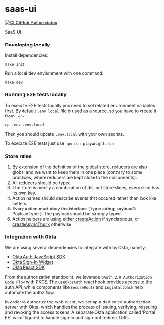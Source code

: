 # saas-ui

[![CI GitHub Action status](https://github.com/percona-platform/saas-ui/workflows/CI/badge.svg?branch=main)](https://github.com/percona-platform/saas-ui/actions?query=workflow%3ACI+branch%3Amain)

SaaS UI.

### Developing locally

Install dependencies:

`make init`

Run a local dev environment with one command:

`make dev`

### Running E2E tests locally

To execute E2E tests locally you need to set related environment variables first. By default `.env.local` file is used as a source,
so you have to create it from `.env`:

```sh
cp .env .env.local
```

Then you should update `.env.local` with your own secrets.

To execute E2E tests just use `npm run playwright:run`

### Store rules

1. By extension of the definition of the global store, reducers are also global and we want to keep
   them in one place (contrary to some practices, where reducers are kept close to the components).
2. All reducers should be typed.
3. The store is merely a combination of distinct store slices, every slice has its own key.
4. Action names should describe events that occured rather than look like setters.
5. Every action must obey the interface { type: string; payload?: PayloadType }. The payload should be strongly typed.
6. Action helpers are using either [createAction](https://redux-toolkit.js.org/api/createAction) if synchronous, or [createAsyncThunk](https://redux-toolkit.js.org/api/createAsyncThunk) otherwise

### Integration with Okta

We are using several dependencies to integrate with by Okta, namely:

- [Okta Auth JavaScript SDK](https://github.com/okta/okta-auth-js)
- [Okta Sign-In Widget](https://github.com/okta/okta-signin-widget)
- [Okta React SDK](https://github.com/okta/okta-react)

From the authorization standpoint, we leverage `OAuth 2.0 Authorization Code Flow` with [PKCE](https://tools.ietf.org/html/rfc7636).
The `UseOktaAuth` react hook provides access to the auth API, while components like `SecureRoute` and `LoginCallback` help automate the authz flow.

In order to authorize the web client, we set up a dedicated authorization server with Okta, which handles the process of issuing, verifying, reissuing and revoking the access tokens. A separate Okta application called 'Portal FE' is configured to handle sign-in and sign-out redirect URIs.
